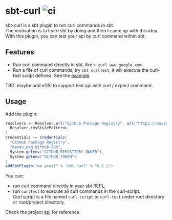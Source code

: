 # sbt-curl ![ci](https://github.com/reminia/sbt-curl/actions/workflows/ci.yml/badge.svg)

sbt-curl is a sbt plugin to run curl commands in sbt. <br/>
The motivation is to learn sbt by doing and then I came up with this idea. <br/>
With this plugin, you can test your api by curl command within sbt.

## Features

* Run curl command directly in sbt, like `> curl www.google.com`.
* Run a file of curl commands, try `sbt curlTest`, it will execute the curl-test script defined.
  See the [example](src/sbt-test/sbt-curl/simple/curl-test).

TBD: maybe add eDSl to support test api with curl / expect command.

## Usage

Add the plugin:

```scala
resolvers += Resolver.url("GitHub Package Registry", url("https://maven.pkg.github.com/reminia/_"))(
  Resolver.ivyStylePatterns
)
credentials += Credentials(
  "GitHub Package Registry",
  "maven.pkg.github.com",
  System.getenv("GITHUB_REPOSITORY_OWNER"),
  System.getenv("GITHUB_TOKEN")
)
addSbtPlugin("me.yceel" % "sbt-curl" % "0.1.1")
```

You can:
* run curl command directly in your sbt REPL.
* run `curlTest` to execute all curl commands in the curl-script. <br/>
  Curl script is a file named `curl-script` or `curl-test` under root directory
  or root/project directory.

Check the project [api](src/sbt-test/sbt-curl/api/curl-test) for reference.
